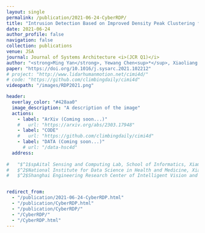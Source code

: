 ```yaml
---
layout: single
permalink: /publication/2021-06-24-CyberRDP/
title: "Intrusion Detection Based on Improved Density Peak Clustering for Imbalanced Data on Sensor-Cloud Systems"
date: 2021-06-24
author_profile: false
navigation: false
collection: publications
venue: JSA
journal: Journal of Systems Architecture <i>(JCR Q1)</i>
author: "<strong>Ming Yan</strong>, Yewang Chen<sup>*</sup>, Xiaoliang Hu, Dongdong Cheng , Yi Chen<sup>**</sup>, Jixiang Du"
paper: "https://doi.org/10.1016/j.sysarc.2021.102212"
# project: "http://www.lidarhumanmotion.net/cimi4d/"
# code: "https://github.com/climbingdaily/cimi4d"
videopath: "/images/RDP2021.png"

header:
  overlay_color: "#428aa0"
  image_description: "A description of the image"
  actions:
    - label: "ArXiv (Coming soon...)"
    #   url: "https://arxiv.org/abs/2303.17948"
    - label: "CODE"
    #   url: "https://github.com/climbingdaily/cimi4d"
    - label: "DATA (Coming soon...)"
      # url: "/data-hsc4d"
  address: 
  
#   "$^1$spAital Sensing and Computing Lab, School of Informatics, Xiamen Universtiy, China<br>
#   $^2$National Institute for Data Science in Health and Medicine, Xiamen Universtiy, China<br>
#   $^2$Shanghai Engineering Research Center of Intelligent Vision and Imaging, ShanghaiTech Universtiy, China"


redirect_from: 
  - "/publication/2021-06-24-CyberRDP.html"
  - "/publication/CyberRDP.html"
  - "/publication/CyberRDP/"
  - "/CyberRDP/"
  - "/CyberRDP.html"
---
```

<head>
  <!-- <meta http-equiv="Refresh" content="0; URL=http://www.lidarhumanmotion.net/cimi4d/" /> -->
</head>
